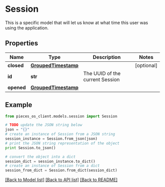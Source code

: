 # Session

This is a specific model that will let us know at what time this user was using the application.

## Properties
Name | Type | Description | Notes
------------ | ------------- | ------------- | -------------
**closed** | [**GroupedTimestamp**](GroupedTimestamp.md) |  | [optional] 
**id** | **str** | The UUID of the current Session | 
**opened** | [**GroupedTimestamp**](GroupedTimestamp.md) |  | 

## Example

```python
from pieces_os_client.models.session import Session

# TODO update the JSON string below
json = "{}"
# create an instance of Session from a JSON string
session_instance = Session.from_json(json)
# print the JSON string representation of the object
print Session.to_json()

# convert the object into a dict
session_dict = session_instance.to_dict()
# create an instance of Session from a dict
session_from_dict = Session.from_dict(session_dict)
```
[[Back to Model list]](../README.md#documentation-for-models) [[Back to API list]](../README.md#documentation-for-api-endpoints) [[Back to README]](../README.md)


